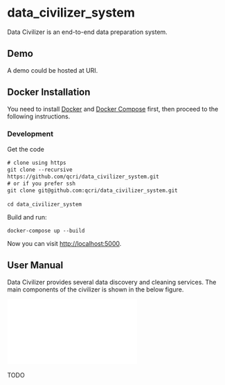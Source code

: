 # data_civilizer_system

Data Civilizer is an end-to-end data preparation system. 

## Demo
A demo could be hosted at URI.

## Docker Installation
You need to install [Docker](https://www.docker.com/community-edition)
and [Docker Compose](https://docs.docker.com/compose/install/)
first, then proceed to the following instructions.

### Development

Get the code

    # clone using https
    git clone --recursive https://github.com/qcri/data_civilizer_system.git
    # or if you prefer ssh
    git clone git@github.com:qcri/data_civilizer_system.git

    cd data_civilizer_system
    
Build and run:

    docker-compose up --build

Now you can visit [http://localhost:5000](http://localhost:5000).

## User Manual 
Data Civilizer provides several data discovery and cleaning services. The main components of the civilizer is shown in the below figure. 

![The Data Civilizer system](dataCivilizerSystem.pdf) 

TODO